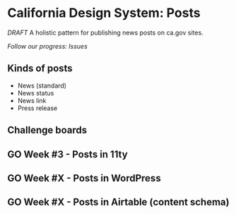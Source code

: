 # California Design System: Posts
*DRAFT*
A holistic pattern for publishing news posts on ca.gov sites.

*Follow our progress: Issues*

## Kinds of posts
* News (standard)
* News status
* News link
* Press release

## Challenge boards
## GO Week #3 - Posts in 11ty
## GO Week #X - Posts in WordPress
## GO Week #X - Posts in Airtable (content schema)